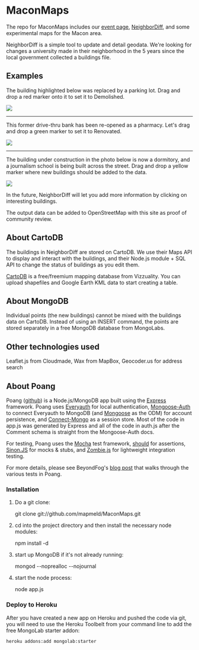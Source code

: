 # MaconMaps

The repo for MaconMaps includes our <a href="http://maconmaps.com">event page</a>, <a href="http://maconmaps.heroku.com">NeighborDiff</a>, and some experimental maps for the Macon area.

NeighborDiff is a simple tool to update and detail geodata. We're looking for changes a university made in their neighborhood in the 5 years since the local government collected a buildings file.

## Examples

The building highlighted below was replaced by a parking lot. Drag and drop a red marker onto it to set it to Demolished.

<img src="http://i.imgur.com/LtC9E.png"/>

<hr/>

This former drive-thru bank has been re-opened as a pharmacy. Let's drag and drop a green marker to set it to Renovated.

<img src="http://i.imgur.com/68fpv.png"/>

<hr/>

The building under construction in the photo below is now a dormitory, and a journalism school is being built across the street. Drag and drop a yellow marker where new buildings should be added to the data.

<img src="http://i.imgur.com/iNxUD.png"/>

In the future, NeighborDiff will let you add more information by clicking on interesting buildings.

The output data can be added to OpenStreetMap with this site as proof of community review.

## About CartoDB

The buildings in NeighborDiff are stored on CartoDB. We use their Maps API to display and interact with the buildings, and their Node.js module + SQL API to change the status of buildings as you edit them.

<a href="http://cartodb.com">CartoDB</a> is a free/freemium mapping database from Vizzuality. You can upload shapefiles and Google Earth KML data to start creating a table.

## About MongoDB

Individual points (the new buildings) cannot be mixed with the buildings data on CartoDB. Instead of using an INSERT command, the points are stored separately in a free MongoDB database from MongoLabs.

## Other technologies used

Leaflet.js from Cloudmade, Wax from MapBox, Geocoder.us for address search

## About Poang

Poang ([github](https://github.com/BeyondFog/Poang)) is a Node.js/MongoDB app built using the [Express](http://expressjs.com/) framework. Poang uses [Everyauth](http://everyauth.com/) for local authentication, [Mongoose-Auth](https://github.com/bnoguchi/mongoose-auth) to connect Everyauth to MongoDB (and [Mongoose](http://mongoosejs.com/) as the ODM) for account persistence, and [Connect-Mongo](https://github.com/kcbanner/connect-mongo) as a session store. Most of the code in app.js was generated by Express and all of the code in auth.js after the Comment schema is straight from the Mongoose-Auth docs.

For testing, Poang uses the [Mocha](http://visionmedia.github.com/mocha/) test framework, [should](https://github.com/visionmedia/should.js) for assertions, [Sinon.JS](http://sinonjs.org/) for mocks & stubs, and [Zombie.js](http://zombie.labnotes.org/) for lightweight integration testing.

For more details, please see BeyondFog's [blog post](http://blog.beyondfog.com/?p=222) that walks through the various tests in Poang.

### Installation
 
1) Do a git clone:

    git clone git://github.com/mapmeld/MaconMaps.git
    
2) cd into the project directory and then install the necessary node modules:

    npm install -d

3) start up MongoDB if it's not already running:
  
    mongod --noprealloc --nojournal
    
4) start the node process:

    node app.js

### Deploy to Heroku

After you have created a new app on Heroku and pushed the code via git, you will need to use the Heroku Toolbelt from your command line to add the free MongoLab starter addon:

    heroku addons:add mongolab:starter
